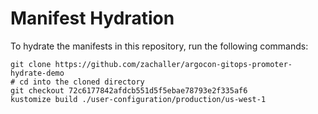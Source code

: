 # Manifest Hydration

To hydrate the manifests in this repository, run the following commands:

```shell
git clone https://github.com/zachaller/argocon-gitops-promoter-hydrate-demo
# cd into the cloned directory
git checkout 72c6177842afdcb551d5f5ebae78793e2f335af6
kustomize build ./user-configuration/production/us-west-1
```
